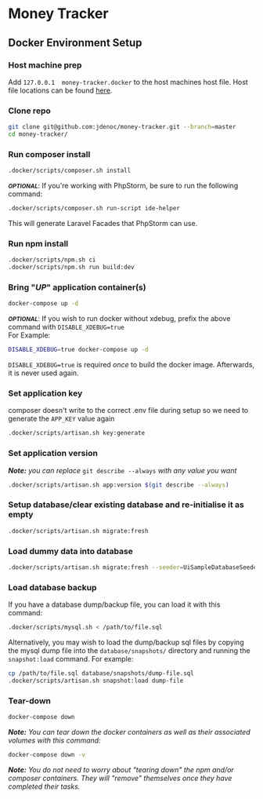 # Money Tracker
## Docker Environment Setup

### Host machine prep
Add `127.0.0.1  money-tracker.docker` to the host machines host file.
Host file locations can be found [here](https://en.wikipedia.org/wiki/Hosts_(file)#Location_in_the_file_system).

### Clone repo
```bash
git clone git@github.com:jdenoc/money-tracker.git --branch=master
cd money-tracker/
```

### Run composer install
```bash
.docker/scripts/composer.sh install
```

<small>***OPTIONAL***</small>:
If you're working with PhpStorm, be sure to run the following command:
```bash
.docker/scripts/composer.sh run-script ide-helper
```
This will generate Laravel Facades that PhpStorm can use.

### Run npm install
```bash
.docker/scripts/npm.sh ci
.docker/scripts/npm.sh run build:dev
```

### Bring "_UP_" application container(s)
```bash
docker-compose up -d
```

<small>***OPTIONAL***</small>:
If you wish to run docker without xdebug, prefix the above command with `DISABLE_XDEBUG=true`  
For Example:
```bash
DISABLE_XDEBUG=true docker-compose up -d
```
`DISABLE_XDEBUG=true` is required _once_ to build the docker image. Afterwards, it is never used again.

### Set application key
composer doesn't write to the correct .env file during setup so we need to generate the `APP_KEY` value again
```bash
.docker/scripts/artisan.sh key:generate
```

### Set application version
_**Note:** you can replace_ `git describe --always` _with any value you want_
```bash
.docker/scripts/artisan.sh app:version $(git describe --always)
```

### Setup database/clear existing database and re-initialise it as empty
```bash
.docker/scripts/artisan.sh migrate:fresh
```

### Load dummy data into database
```bash
.docker/scripts/artisan.sh migrate:fresh --seeder=UiSampleDatabaseSeeder
```

### Load database backup
If you have a database dump/backup file, you can load it with this command:
```bash
.docker/scripts/mysql.sh < /path/to/file.sql
```

Alternatively, you may wish to load the dump/backup sql files by copying the mysql dump file into the `database/snapshots/` directory and running the `snapshot:load` command.
For example:
```bash
cp /path/to/file.sql database/snapshots/dump-file.sql
.docker/scripts/artisan.sh snapshot:load dump-file
```

### Tear-down
```bash
docker-compose down
```

_**Note:** You can tear down the docker containers as well as their associated volumes with this command:_
```bash
docker-compose down -v
```
_**Note:** You do not need to worry about "tearing down" the npm and/or composer containers. They will "remove" themselves once they have completed their tasks._
